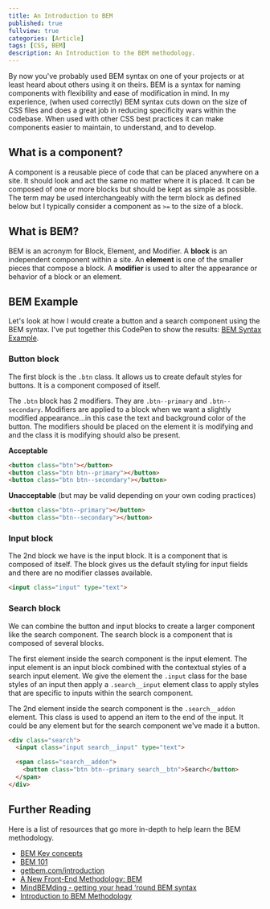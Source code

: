 ```yaml
---
title: An Introduction to BEM
published: true
fullview: true
categories: [Article]
tags: [CSS, BEM]
description: An Introduction to the BEM methodology.
---
```


By now you've probably used BEM syntax on one of your projects or at least heard about others using it on theirs. BEM is a syntax for naming components with flexibility and ease of modification in mind. In my experience, (when used correctly) BEM syntax cuts down on the size of CSS files and does a great job in reducing specificity wars within the codebase. When used with other CSS best practices it can make components easier to maintain, to understand, and to develop.

## What is a component?

A component is a reusable piece of code that can be placed anywhere on a site. It should look and act the same no matter where it is placed. It can be composed of one or more blocks but should be kept as simple as possible. The term may be used interchangeably with the term block as defined below but I typically consider a component as `>=` to the size of a block.

## What is BEM?

BEM is an acronym for Block, Element, and Modifier. A **block** is an independent component within a site. An **element** is one of the smaller pieces that compose a block. A **modifier** is used to alter the appearance or behavior of a block or an element.

## BEM Example

Let's look at how I would create a button and a search component using the BEM syntax. I've put together this CodePen to show the results: [BEM Syntax Example](http://codepen.io/njessen/pen/epQXWJ).

### Button block

The first block is the `.btn` class. It allows us to create default styles for buttons. It is a component composed of itself.

The `.btn` block has 2 modifiers. They are `.btn--primary` and `.btn--secondary`. Modifiers are applied to a block when we want a slightly modified appearance...in this case the text and background color of the button. The modifiers should be placed on the element it is modifying and and the class it is modifying should also be present.

**Acceptable**

```html
<button class="btn"></button>
<button class="btn btn--primary"></button>
<button class="btn btn--secondary"></button>
```

**Unacceptable** (but may be valid depending on your own coding practices)

```html
<button class="btn--primary"></button>
<button class="btn--secondary"></button>
```

### Input block

The 2nd block we have is the input block. It is a component that is composed of itself. The block gives us the default styling for input fields and there are no modifier classes available.

```html
<input class="input" type="text">
```

### Search block

We can combine the button and input blocks to create a larger component like the search component. The search block is a component that is composed of several blocks.

The first element inside the search component is the input element. The input element is an input block combined with the contextual styles of a search input element. We give the element the `.input` class for the base styles of an input then apply a `.search__input` element class to apply styles that are specific to inputs within the search component.

The 2nd element inside the search component is the `.search__addon` element. This class is used to append an item to the end of the input. It could be any element but for the search component we've made it a button.

```html
<div class="search">
  <input class="input search__input" type="text">

  <span class="search__addon">
    <button class="btn btn--primary search__btn">Search</button>
  </span>
</div>
```

## Further Reading

Here is a list of resources that go more in-depth to help learn the BEM methodology.

- [BEM Key concepts](https://en.bem.info/methodology/key-concepts/)
- [BEM 101](https://css-tricks.com/bem-101/)
- [getbem.com/introduction](http://getbem.com/introduction/)
- [A New Front-End Methodology: BEM](https://www.smashingmagazine.com/2012/04/a-new-front-end-methodology-bem/)
- [MindBEMding - getting your head ‘round BEM syntax](https://csswizardry.com/2013/01/mindbemding-getting-your-head-round-bem-syntax/)
- [Introduction to BEM Methodology](https://www.toptal.com/css/introduction-to-bem-methodology)
